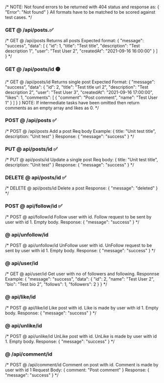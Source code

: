 ###
/*
NOTE: Not found errors to be returned with 404 status and response as:
{
    "Error": "Not found"
}
All formats have to be matched to be scored against test cases.
*/

### GET @ /api/posts.✅
/*
GET @ /api/posts
Returns all posts
Expected format:
{
    "message": "success",
    "data": [
        {
            "id": 1,
            "title": "Test title",
            "description": "Test description 1",
            "user": "Test User 2",
            "createdAt": "2021-09-16 16:00:00"
        }
    ]
}
*/



### GET @ /api/posts/id 🟡
/*
GET @ /api/posts/id
Returns single post
Expected Format:
{
    "message": "success",
    "data": {
        "id": 2,
        "title": "Test title url 2",
        "description": "Test description 2",
        "user": "Test User 3",
        "createdAt": "2021-09-16 17:00:00",
        "likes": 1,
        "comments": [
            {
                "comment": "Post comment",
                "name": "Test User 1"
            }
        ]
    }
}
NOTE: If intermediate tasks have been omitted then return comments as an empty array and likes as 0.
*/


### POST @ /api/posts ✅
/*
POST @ /api/posts
Add a post
Req body Example:
{
    title: "Unit test title",
    description: "Unit test"
}
Response:
{
    "message": "success"
}
*/

### PUT @ api/posts/id ✅
/*
PUT @ api/posts/id
Update a single post
Req body:
{
    title: "Unit test title",
    description: "Unit test"
}
Response:
{
    "message": "success"
}
*/


### DELETE @ api/posts/id ✅
/*
DELETE @ api/posts/id
Delete a post
Response:
{
    "message": "deleted"
}
*/


### POST @ api/follow/id ✅
/*
POST @ api/follow/id
Follow user with id. Follow request to be sent by user with id 1.
Empty body.
Response:
{
    "message": "success"
}
*/


### @ api/unfollow/id
/*
POST @ api/unfollow/id
UnFollow user with id. UnFollow request to be sent by user with id 1.
Empty body.
Response:
{
    "message": "success"
}
*/



### @ api/user/id
/*
GET @ api/user/id
Get user with no of followers and following.
Responnse Example:
{
    "message": "success",
    "data": {
        "id": 2,
        "name": "Test User 2",
        "bio": "Test bio 2",
        "follows": 1,
        "followers": 2
    }
}
*/


### @ api/like/id
/*
POST @ api/like/id
Like post with id. Like is made by user with id 1.
Empty body.
Response:
{
    "message": "success"
}
*/


### @ api/unlike/id
/*
POST @ api/unlike/id
UnLike post with id. UnLike is made by user with id 1.
Empty body.
Response:
{
    "message": "success"
}
*/


### @ /api/comment/id
/*
POST @ /api/comment/id
Comment on post with id. Comment is made by user with id 1
Request Body:
{
    comment: "Post comment"
}
Response:
{
    "message": "success"
}
*/
